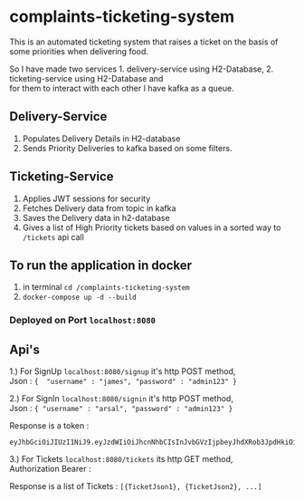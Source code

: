 # complaints-ticketing-system
This is an automated ticketing system that raises a ticket on the basis of some priorities when delivering food. <br />

So I have made two services 1. delivery-service using H2-Database, 2. ticketing-service using H2-Database and <br />
for them to interact with each other I have kafka as a queue. <br />

## Delivery-Service
1) Populates Delivery Details in H2-database <br />
2) Sends Priority Deliveries to kafka based on some filters. <br />

## Ticketing-Service
1) Applies JWT sessions for security <br />
2) Fetches Delivery data from topic in kafka <br />
3) Saves the Delivery data in h2-database <br />
4) Gives a list of High Priority tickets based on values in a sorted way to `/tickets` api call <br />

## To run the application in docker
1. in terminal `cd /complaints-ticketing-system` <br />
2. `docker-compose up -d --build` <br />

### Deployed on Port `localhost:8080`

## Api's
1.) For SignUp `localhost:8080/signup` it's http POST method, <br />
Json : `{ 
"username" : "james",
"password" : "admin123"
}` <br />

2.) For SignIn `localhost:8080/signin` it's http POST method, <br />
Json : `{
"username" : "arsal",
"password" : "admin123"
}` <br />

Response is a token :

    eyJhbGciOiJIUzI1NiJ9.eyJzdWIiOiJhcnNhbCIsInJvbGVzIjpbeyJhdXRob3JpdHkiOiJST0xFX0NTUiJ9XSwiaWF0IjoxNjQyMDk3MzE1LCJleHAiOjE2NDIwOTc0MTV9.O7SwdRTvWunUowzd8YB1OwkYwuns5uAhKGv_WcIIZJo

3.) For Tickets `localhost:8080/tickets` its http GET method, <br />
Authorization Bearer : <Token>

Response is a list of Tickets : `[{TicketJson1}, {TicketJson2}, ...]` <br />

